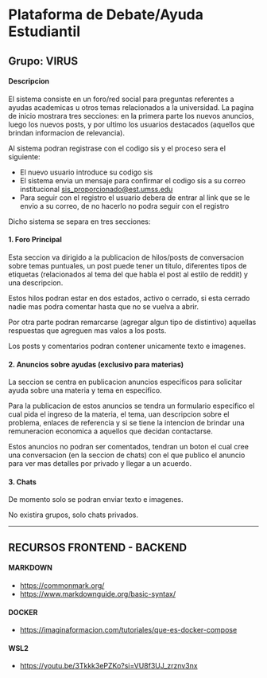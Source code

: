 # Plataforma de Debate/Ayuda Estudiantil

## Grupo: VIRUS

#### Descripcion

El sistema consiste en un foro/red social para preguntas referentes a ayudas academicas u otros temas relacionados a la universidad.
La pagina de inicio mostrara tres secciones: en la primera parte los nuevos anuncios, luego los nuevos posts, y por ultimo los usuarios destacados (aquellos que brindan informacion de relevancia).

Al sistema podran registrase con el codigo sis y el proceso sera el siguiente:

- El nuevo usuario introduce su codigo sis
- El sistema envia un mensaje para confirmar el codigo sis a su correo institucional sis_proporcionado@est.umss.edu
- Para seguir con el registro el usuario debera de entrar al link que se le envio a su correo, de no hacerlo no podra seguir con el registro

Dicho sistema se separa en tres secciones:

#### 1. Foro Principal

Esta seccion va dirigido a la publicacion de hilos/posts de conversacion sobre temas puntuales, un post puede tener un titulo, diferentes tipos de etiquetas (relacionados al tema del que habla el post al estilo de reddit) y una descripcion.

Estos hilos podran estar en dos estados, activo o cerrado, si esta cerrado nadie mas podra comentar hasta que no se vuelva a abrir.

Por otra parte podran remarcarse (agregar algun tipo de distintivo) aquellas respuestas que agreguen mas valos a los posts.

Los posts y comentarios podran contener unicamente texto e imagenes.

#### 2. Anuncios sobre ayudas (exclusivo para materias)

La seccion se centra en publicacion anuncios especificos para solicitar ayuda sobre una materia y tema en especifico.

Para la publicacion de estos anuncios se tendra un formulario especifico el cual pida el ingreso de la materia, el tema, uan descripcion sobre el problema, enlaces de referencia y si se tiene la intencion de brindar una remuneracion economica a aquellos que decidan contactarse.

Estos anuncios no podran ser comentados, tendran un boton el cual cree una conversacion (en la seccion de chats) con el que publico el anuncio para ver mas detalles por privado y llegar a un acuerdo.

#### 3. Chats

De momento solo se podran enviar texto e imagenes.

No existira grupos, solo chats privados.


****

## RECURSOS FRONTEND - BACKEND

#### MARKDOWN
  * https://commonmark.org/
  * https://www.markdownguide.org/basic-syntax/

#### DOCKER
  * https://imaginaformacion.com/tutoriales/que-es-docker-compose

#### WSL2
  * https://youtu.be/3Tkkk3ePZKo?si=VU8f3UJ_zrznv3nx
